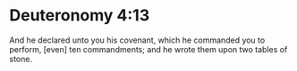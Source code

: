 # Deuteronomy 4:13

And he declared unto you his covenant, which he commanded you to perform, [even] ten commandments; and he wrote them upon two tables of stone.